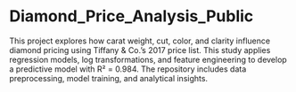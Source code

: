 # Diamond_Price_Analysis_Public
This project explores how carat weight, cut, color, and clarity influence diamond pricing using Tiffany &amp; Co.’s 2017 price list. This study applies regression models, log transformations, and feature engineering to develop a predictive model with R² = 0.984. The repository includes data preprocessing, model training, and analytical insights. 
